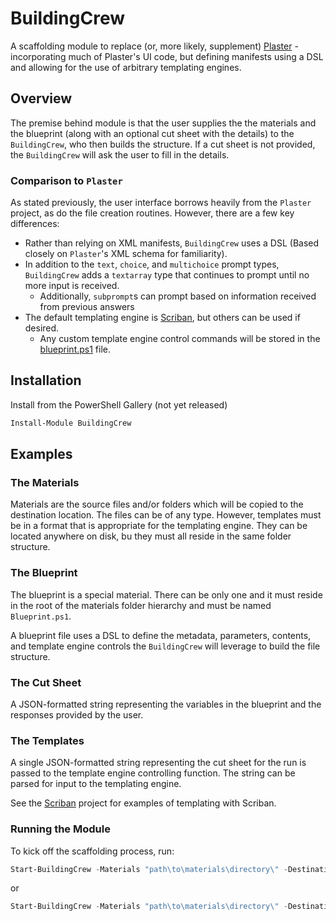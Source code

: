 # BuildingCrew

A scaffolding module to replace (or, more likely, supplement) [Plaster](https://github.com/PowerShellOrg/Plaster) - incorporating much of Plaster's UI code, but defining manifests using a DSL and allowing for the use of arbitrary templating engines.

## Overview

The premise behind module is that the user supplies the the materials and the blueprint (along with an optional cut sheet with the details) to the `BuildingCrew`, who then builds the structure. If a cut sheet is not provided, the `BuildingCrew` will ask the user to fill in the details.

### Comparison to `Plaster`

As stated previously, the user interface borrows heavily from the `Plaster` project, as do the file creation routines. However, there are a few key differences:

- Rather than relying on XML manifests, `BuildingCrew` uses a DSL (Based closely on `Plaster`'s XML schema for familiarity).
- In addition to the `text`, `choice`, and `multichoice` prompt types, `BuildingCrew` adds a `textarray` type that continues to prompt until no more input is received.
  - Additionally, `subprompt`s can prompt based on information received from previous answers
- The default templating engine is [Scriban](https://github.com/scriban/scriban), but others can be used if desired.
  - Any custom template engine control commands will be stored in the [blueprint.ps1](#the-blueprint) file.

## Installation

Install from the PowerShell Gallery (not yet released)

```powershell
Install-Module BuildingCrew
```

## Examples

### The Materials

Materials are the source files and/or folders which will be copied to the destination location. The files can be of any type. However, templates must be in a format that is appropriate for the templating engine. They can be located anywhere on disk, bu they must all reside in the same folder structure.

### The Blueprint

The blueprint is a special material. There can be only one and it must reside in the root of the materials folder hierarchy and must be named `Blueprint.ps1`.

A blueprint file uses a DSL to define the metadata, parameters, contents, and template engine controls the `BuildingCrew` will leverage to build the file structure.

### The Cut Sheet

A JSON-formatted string representing the variables in the blueprint and the responses provided by the user.

### The Templates

A single JSON-formatted string representing the cut sheet for the run is passed to the template engine controlling function. The string can be parsed for input to the templating engine.

See the [Scriban](https://github.com/scriban/scriban) project for examples of templating with Scriban.

### Running the Module

To kick off the scaffolding process, run:

```powershell
Start-BuildingCrew -Materials "path\to\materials\directory\" -DestinationDirectory "path\to\destination\"
```

or

```powershell
Start-BuildingCrew -Materials "path\to\materials\directory\" -DestinationDirectory "path\to\destination\" -CutSheet "path\to\cutsheet.json"
```
